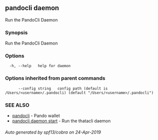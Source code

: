 ## pandocli daemon

Run the PandoCli Daemon

### Synopsis

Run the PandoCli Daemon

### Options

```
  -h, --help   help for daemon
```

### Options inherited from parent commands

```
      --config string   config path (default is /Users/<username>/.pandocli) (default "/Users/<username>/.pandocli")
```

### SEE ALSO

* [pandocli](pandocli.md)	 - Pando wallet
* [pandocli daemon start](pandocli_daemon_start.md)	 - Run the thatacli daemon

###### Auto generated by spf13/cobra on 24-Apr-2019
